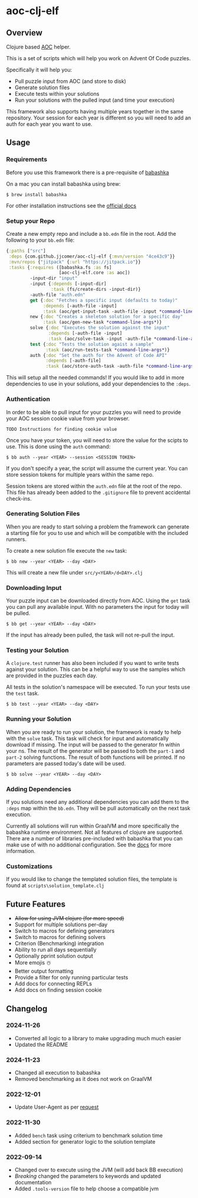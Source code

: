 # aoc-clj-elf

## Overview 
Clojure based [AOC](http://adventofcode.com) helper.

This is a set of scripts which will help you work on Advent Of Code puzzles. 

Specifically it will help you:

* Pull puzzle input from AOC (and store to disk)
* Generate solution files
* Execute tests within your solutions
* Run your solutions with the pulled input (and time your execution)

This framework also supports having multiple years together in the same repository. Your session for each year is different so you will need to add an auth for each year you want to use.

## Usage

### Requirements

Before you use this framework there is a pre-requisite of [babashka](https://babashka.org/)

On a mac you can install babashka using brew:

```shell
$ brew install babashka
```

For other installation instructions see the [official docs](https://github.com/babashka/babashka#installation)

### Setup your Repo

Create a new empty repo and include a `bb.edn` file in the root. Add the following to your `bb.edn` file:

```clojure
{:paths ["src"]
 :deps {com.github.jjcomer/aoc-clj-elf {:mvn/version "4ce43c9"}}
 :mvn/repos {"jitpack" {:url "https://jitpack.io"}}
 :tasks {:requires ([babashka.fs :as fs]
                    [aoc-clj-elf.core :as aoc])
         -input-dir "input"
         -input {:depends [-input-dir]
                 :task (fs/create-dirs -input-dir)}
         -auth-file "auth.edn"
         get {:doc "Fetches a specific input (defaults to today)"
              :depends [-auth-file -input]
              :task (aoc/get-input-task -auth-file -input *command-line-args*)}
         new {:doc "Creates a skeleton solution for a specific day"
              :task (aoc/gen-new-task *command-line-args*)}
         solve {:doc "Executes the solution against the input"
                :depends [-auth-file -input]
                :task (aoc/solve-task -input -auth-file *command-line-args*)}
         test {:doc "Tests the solution agaist a sample"
               :task (aoc/run-tests-task *command-line-args*)}
         auth {:doc "Set the auth for the Advent of Code API"
               :depends [-auth-file]
               :task (aoc/store-auth-task -auth-file *command-line-args*)}}}
```

This will setup all the needed commands! If you would like to add in more dependencies to use in your solutions, add your dependencies to the `:deps`.

### Authentication

In order to be able to pull input for your puzzles you will need to provide your AOC session cookie value from your browser.

```TODO Instructions for finding cookie value``` 

Once you have your token, you will need to store the value for the scipts to use. This is done using the `auth` command:

```shell
$ bb auth --year <YEAR> --session <SESSION TOKEN>
```

If you don't specify a year, the script will assume the current year. You can store session tokens for multiple years within the same repo.

Session tokens are stored within the `auth.edn` file at the root of the repo. This file has already been added to the `.gitignore` file to prevent accidental check-ins.

### Generating Solution Files

When you are ready to start solving a problem the framework can generate a starting file for you to use and which will be compatible with the included runners.

To create a new solution file execute the `new` task:

```shell
$ bb new --year <YEAR> --day <DAY>
```

This will create a new file under `src/y<YEAR>/d<DAY>.clj`

### Downloading Input

Your puzzle input can be downloaded directly from AOC. Using the `get` task you can pull any available input. With no parameters the input for today will be pulled.

```shell
$ bb get --year <YEAR> --day <DAY>
```

If the input has already been pulled, the task will not re-pull the input.

### Testing your Solution

A `clojure.test` runner has also been included if you want to write tests against your solution. This can be a helpful way to use the samples which are provided in the puzzles each day.

All tests in the solution's namespace will be executed. To run your tests use the `test` task.

```shell
$ bb test --year <YEAR> --day <DAY>
```

### Running your Solution

When you are ready to run your solution, the framework is ready to help with the `solve` task. This task will check for input and automatically download if missing. The input will be passed to the generator fn within your ns. The result of the generator will be passed to both the `part-1` and `part-2` solving functions. The result of both functions will be printed. If no parameters are passed today's date will be used.

```shell
$ bb solve --year <YEAR> --day <DAY>
```

### Adding Dependencies

If you solutions need any additional dependencies you can add them to the `:deps` map within the `bb.edn`. They will be pull automatically on the next task execution.

Currently all solutions will run within GraalVM and more specifically the babashka runtime environment. Not all features of clojure are supported. There are a number of libraries pre-included with babashka that you can make use of with no additional configuration. See the [docs](https://book.babashka.org/#libraries) for more information.

### Customizations

If you would like to change the templated solution files, the template is found at `scripts\solution_template.clj`

## Future Features

* ~~Allow for using JVM clojure (for more speed)~~
* Support for multiple solutions per-day
* Switch to macros for defining generators
* Switch to macros for defining solvers
* Criterion (Benchmarking) integration
* Ability to run all days sequentially
* Optionally pprint solution output
* More emojis ☃️
* Better output formatting
* Provide a filter for only running particular tests
* Add docs for connecting REPLs
* Add docs on finding session cookie

## Changelog

### 2024-11-26
* Converted all logic to a library to make upgrading much much easier
* Updated the README

### 2024-11-23
* Changed all execution to babashka
* Removed benchmarking as it does not work on GraalVM

### 2022-12-01
* Update User-Agent as per [request](https://www.reddit.com/r/adventofcode/comments/z9dhtd/please_include_your_contact_info_in_the_useragent/)

### 2022-11-30
* Added `bench` task using criterium to benchmark solution time
* Added section for generator logic to the solution template

### 2022-09-14
* Changed over to execute using the JVM (will add back BB execution)
* *Breaking* changed the parameters to keywords and updated documentation
* Added `.tools-version` file to help choose a compatible jvm